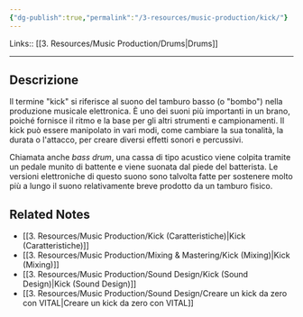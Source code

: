 ```yaml
---
{"dg-publish":true,"permalink":"/3-resources/music-production/kick/"}
---
```


Links:: [[3. Resources/Music Production/Drums\|Drums]]

---
## Descrizione

Il termine "kick" si riferisce al suono del tamburo basso (o "bombo") nella produzione musicale elettronica. È uno dei suoni più importanti in un brano, poiché fornisce il ritmo e la base per gli altri strumenti e campionamenti. Il kick può essere manipolato in vari modi, come cambiare la sua tonalità, la durata o l'attacco, per creare diversi effetti sonori e percussivi.

Chiamata anche _bass drum_, una cassa di tipo acustico viene colpita tramite un pedale munito di battente e viene suonata dal piede del batterista. Le versioni elettroniche di questo suono sono talvolta fatte per sostenere molto più a lungo il suono relativamente breve prodotto da un tamburo fisico.

## Related Notes

- [[3. Resources/Music Production/Kick (Caratteristiche)\|Kick (Caratteristiche)]]
- [[3. Resources/Music Production/Mixing & Mastering/Kick (Mixing)\|Kick (Mixing)]]
- [[3. Resources/Music Production/Sound Design/Kick (Sound Design)\|Kick (Sound Design)]]
- [[3. Resources/Music Production/Sound Design/Creare un kick da zero con VITAL\|Creare un kick da zero con VITAL]]


